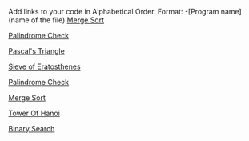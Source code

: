Add links to your code in Alphabetical Order.
Format: -[Program name](name of the file)
[Merge Sort](mergesort.go)

[Palindrome Check](palindrome.go)

[Pascal's Triangle](pascalsTriangle.go)

[Sieve of Eratosthenes](SieveOfEratosthenes.go)

[Palindrome Check](palindrome.go)

[Merge Sort](mergesort.go)

[Tower Of Hanoi](towerOfHanoi_Recursive.go)

[Binary Search](binarySearch.go)
